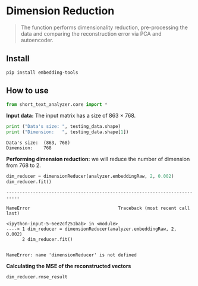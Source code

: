 # Dimension Reduction
> The function performs dimensionality reduction, pre-processing the data and comparing the reconstruction error via PCA and autoencoder.


## Install

`pip install embedding-tools`

## How to use

```python
from short_text_analyzer.core import *
```

**Input data:**
The input matrix has a size of 863 $\times$ 768.

```python
print ("Data's size: ", testing_data.shape)
print ("Dimension:   ", testing_data.shape[1])
```

    Data's size:  (863, 768)
    Dimension:    768
    

**Performing dimension reduction:** we will reduce the number of dimension from 768 to 2. 

```python
dim_reducer = dimensionReducer(analyzer.embeddingRaw, 2, 0.002)
dim_reducer.fit()
```


    ---------------------------------------------------------------------------

    NameError                                 Traceback (most recent call last)

    <ipython-input-5-6ee2cf251bab> in <module>
    ----> 1 dim_reducer = dimensionReducer(analyzer.embeddingRaw, 2, 0.002)
          2 dim_reducer.fit()
    

    NameError: name 'dimensionReducer' is not defined


**Calculating the MSE of the reconstructed vectors**

```python
dim_reducer.rmse_result
```
